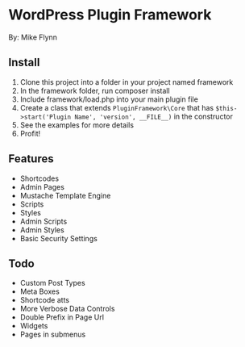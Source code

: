 WordPress Plugin Framework
===

By: Mike Flynn

Install
---
1. Clone this project into a folder in your project named framework
1. In the framework folder, run composer install
1. Include framework/load.php into your main plugin file
1. Create a class that extends `PluginFramework\Core` that has `$this->start('Plugin Name', 'version', __FILE__)` in the constructor
1. See the examples for more details
1. Profit!

Features
--------
+ Shortcodes
+ Admin Pages
+ Mustache Template Engine
+ Scripts
+ Styles
+ Admin Scripts
+ Admin Styles
+ Basic Security Settings

Todo
----
- Custom Post Types
- Meta Boxes
- Shortcode atts
- More Verbose Data Controls
- Double Prefix in Page Url
- Widgets
- Pages in submenus

